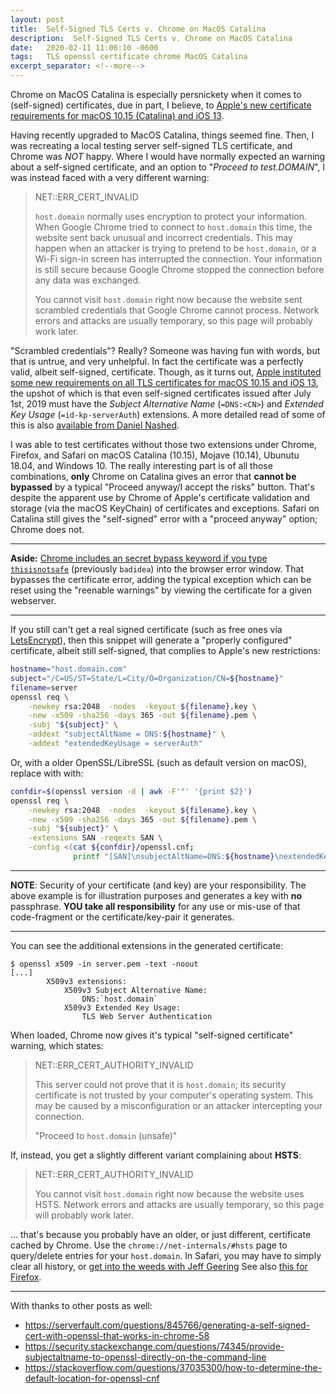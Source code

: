 ```yaml
---
layout: post
title:  Self-Signed TLS Certs v. Chrome on MacOS Catalina
description:  Self-Signed TLS Certs v. Chrome on MacOS Catalina
date:   2020-02-11 11:06:10 -0600
tags:   TLS openssl certificate chrome MacOS Catalina
excerpt_separator: <!--more-->
---
```


Chrome on MacOS Catalina is especially persnickety when it comes to (self-signed) certificates, due in part, I believe, to [Apple's new certificate requirements for macOS 10.15 (Catalina) and iOS 13][apple-cert-requirements].

[apple-cert-requirements]: https://support.apple.com/en-us/HT210176

<!--more-->

Having recently upgraded to MacOS Catalina, things seemed fine.  Then, I was recreating a local testing server self-signed TLS certificate, and Chrome was *NOT* happy.  Where I would have normally expected an warning about a self-signed certificate, and an option to "*Proceed to test.DOMAIN*", I was instead faced with a very different warning:

> NET::ERR_CERT_INVALID
>
> `host.domain` normally uses encryption to protect your information. When Google Chrome tried to connect to `host.domain` this time, the website sent back unusual and incorrect credentials. This may happen when an attacker is trying to pretend to be `host.domain`, or a Wi-Fi sign-in screen has interrupted the connection. Your information is still secure because Google Chrome stopped the connection before any data was exchanged.
>
> You cannot visit `host.domain` right now because the website sent scrambled credentials that Google Chrome cannot process. Network errors and attacks are usually temporary, so this page will probably work later.

"Scrambled credentials"?  Really?  Someone was having fun with words, but that is untrue, and very unhelpful.  In fact the certificate was a perfectly valid, albeit self-signed, certificate.  Though, as it turns out, [Apple instituted some new requirements on all TLS certificates for macOS 10.15 and iOS 13][apple-cert-requirements], the upshot of which is that even self-signed certificates issued after July 1st, 2019 must have the *Subject Alternative Name* (`=DNS:<CN>`) and *Extended Key Usage* (`=id-kp-serverAuth`) extensions.  A more detailed read of some of this is also [available from Daniel Nashed][nashed].

[nashed]: http://blog.nashcom.de/nashcomblog.nsf/dx/more-strict-server-certificate-handling-in-ios-13-macos-10.15.htm?opendocument&comments


I was able to test certificates without those two extensions under Chrome, Firefox, and Safari on macOS Catalina (10.15), Mojave (10.14), Ubunutu 18.04, and Windows 10.  The really interesting part is of all those combinations, **only** Chrome on Catalina gives an error that **cannot be bypassed** by a typical "Proceed anyway/I accept the risks" button.    That's despite the apparent use by Chrome of Apple's certificate validation and storage (via the macOS KeyChain) of certificates and exceptions.   Safari on Catalina still gives the "self-signed" error with a "proceed anyway" option; Chrome does not.

---
**Aside:** [Chrome includes an secret bypass keyword if you type `thisisnotsafe`][thisisnotsafe] (previously `badidea`) into the browser error window.   That bypasses the certificate error, adding the typical exception which can be reset using the "reenable warnings" by viewing the certificate for a given webserver.

[thisisnotsafe]: https://stackoverflow.com/questions/35274659/does-using-badidea-or-thisisunsafe-to-bypass-a-chrome-certificate-hsts-error

---

If you still can't get a real signed certificate (such as free ones via [LetsEncrypt](https://letsencrypt.org/)), then this snippet will generate a "properly configured" certificate, albeit still self-signed, that complies to Apple's new restrictions:

```bash
hostname="host.domain.com"
subject="/C=US/ST=State/L=City/O=Organization/CN=${hostname}"
filename=server
openssl req \
    -newkey rsa:2048  -nodes  -keyout ${filename}.key \
    -new -x509 -sha256 -days 365 -out ${filename}.pem \
    -subj "${subject}" \
    -addext "subjectAltName = DNS:${hostname}" \
    -addext "extendedKeyUsage = serverAuth"
```

Or, with a older OpenSSL/LibreSSL (such as default version on macOS), replace with with:

```bash
confdir=$(openssl version -d | awk -F'"' '{print $2}')
openssl req \
    -newkey rsa:2048  -nodes  -keyout ${filename}.key \
    -new -x509 -sha256 -days 365 -out ${filename}.pem \
    -subj "${subject}" \
    -extensions SAN -reqexts SAN \
    -config <(cat ${confdir}/openssl.cnf;
              printf "[SAN]\nsubjectAltName=DNS:${hostname}\nextendedKeyUsage=serverAuth")
```

---
**NOTE**: Security of your certificate (and key) are your responsibility.  The above example is for illustration purposes and generates a key with **no** passphrase.  **YOU take all responsibility** for any use or mis-use of that code-fragment or the certificate/key-pair it generates.

---

You can see the additional extensions in the generated certificate:

```
$ openssl x509 -in server.pem -text -noout
[...]
        X509v3 extensions:
            X509v3 Subject Alternative Name:
                DNS:`host.domain`
            X509v3 Extended Key Usage:
                TLS Web Server Authentication
```

When loaded, Chrome now gives it's typical "self-signed certificate" warning, which states:

> NET::ERR_CERT_AUTHORITY_INVALID
>
> This server could not prove that it is `host.domain`; its security certificate is not trusted by your computer's operating system. This may be caused by a misconfiguration or an attacker intercepting your connection.
>
> "Proceed to `host.domain` (unsafe)"

If, instead, you get a slightly different variant complaining about **HSTS**:

> NET::ERR_CERT_AUTHORITY_INVALID
>
> You cannot visit `host.domain` right now because the website uses HSTS. Network errors and attacks are usually temporary, so this page will probably work later.

... that's because you probably have an older, or just different, certificate cached by Chrome.  Use the `chrome://net-internals/#hsts` page to query/delete entries for your `host.domain`.  In Safari, you may have to simply clear all history, or [get into the weeds with Jeff Geering][hsts-safari]  See also [this for Firefox][hsts-firefox].

[hsts-firefox]: https://www.thesslstore.com/blog/clear-hsts-settings-chrome-firefox/
[hsts-safari]: https://www.jeffgeerling.com/blog/2018/fixing-safaris-cant-establish-secure-connection-when-updating-self-signed-certificate


---

With thanks to other posts as well:

- https://serverfault.com/questions/845766/generating-a-self-signed-cert-with-openssl-that-works-in-chrome-58
- https://security.stackexchange.com/questions/74345/provide-subjectaltname-to-openssl-directly-on-the-command-line
- https://stackoverflow.com/questions/37035300/how-to-determine-the-default-location-for-openssl-cnf
